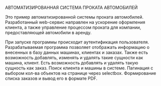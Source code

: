 АВТОМАТИЗИРОВАННАЯ СИСТЕМА ПРОКАТА АВТОМОБИЛЕЙ

Это пример автоматизированной системы проката автомобилей. 
Разработанный web-сервис направлен на ускорение оформления клиента, 
а также управление процессом проката для компании, 
предоставляющей автомобили в аренду.

При запуске программы происходит аутентификация пользователя.
Разрабатываемая программа позволяет отображать информацию 
о внесенных в базу данных машинах, клиентах и заказах. 
Также есть возможность добавлять, изменять и удалять 
такие сущности как машина, клиент.
Есть возможность добавлять и удалять
такую сущность как заказ.
Поиск клиента и машины в системе.
Пагинация с выбором кол-ва объектов на странице через selectbox.
Формирование списка заказов и вывод его в формате PDF.
